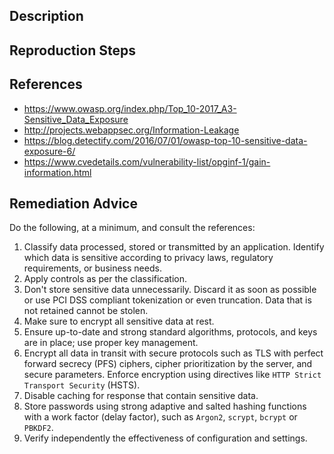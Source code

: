 ## Description


## Reproduction Steps


## References

- https://www.owasp.org/index.php/Top_10-2017_A3-Sensitive_Data_Exposure
- http://projects.webappsec.org/Information-Leakage
- https://blog.detectify.com/2016/07/01/owasp-top-10-sensitive-data-exposure-6/
- https://www.cvedetails.com/vulnerability-list/opginf-1/gain-information.html


## Remediation Advice

Do the following, at a minimum, and consult the references:

1. Classify data processed, stored or transmitted by an application. Identify which data is sensitive according to privacy laws, regulatory requirements, or business needs.
2. Apply controls as per the classification.
3. Don't store sensitive data unnecessarily. Discard it as soon as possible or use PCI DSS compliant tokenization or even truncation. Data that is not retained cannot be stolen.
4. Make sure to encrypt all sensitive data at rest.
5. Ensure up-to-date and strong standard algorithms, protocols, and keys are in place; use proper key management.
6. Encrypt all data in transit with secure protocols such as TLS with perfect forward secrecy (PFS) ciphers, cipher prioritization by the server, and secure parameters. Enforce encryption using directives like `HTTP Strict Transport Security` (HSTS).
7. Disable caching for response that contain sensitive data.
8. Store passwords using strong adaptive and salted hashing functions with a work factor (delay factor), such as `Argon2`, `scrypt`, `bcrypt` or `PBKDF2`.
9. Verify independently the effectiveness of configuration and settings.

